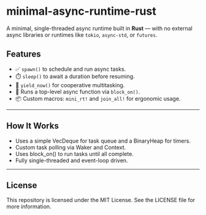 # minimal-async-runtime-rust
A minimal, single-threaded async runtime built in **Rust** — with no external async libraries or runtimes like `tokio`, `async-std`, or `futures`.
## Features
- ✅ `spawn()` to schedule and run async tasks.
- ⏱️ `sleep()` to await a duration before resuming.
- 🔁 `yield_now()` for cooperative multitasking.
- 🧵 Runs a top-level async function via `block_on()`.
- 📦 Custom macros: `mini_rt!` and `join_all!` for ergonomic usage.
---

## How It Works
- Uses a simple VecDeque for task queue and a BinaryHeap for timers.
- Custom task polling via Waker and Context.
- Uses block_on() to run tasks until all complete.
- Fully single-threaded and event-loop driven.
---

## License
This repository is licensed under the MIT License. See the LICENSE file for more information.